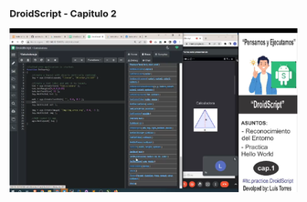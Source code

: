 ### DroidScript - Capitulo 2
![](https://raw.githubusercontent.com/solsitec/ltc.practice.DroidScript/main/cap.1/Screenshot_1.png)
